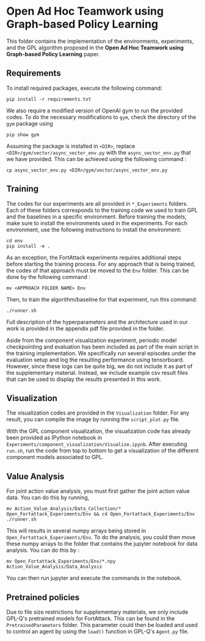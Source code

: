 # Open Ad Hoc Teamwork using Graph-based Policy Learning

This folder contains the implementation of the environments, experiments, and the GPL algorithm proposed in the **Open Ad Hoc Teamwork using Graph-based Policy Learning** paper. 
## Requirements

To install required packages, execute the following command:

```setup
pip install -r requirements.txt
```

We also require a modified version of OpenAI gym to run the provided codes. To do the necessary modifications to `gym`, check the directory of the `gym` package using

```setup
pip show gym
```

Assuming the package is installed in `<DIR>`, replace `<DIR>/gym/vector/async_vector_env.py` with the `async_vector_env.py` that we have provided. This can be achieved using the following command : 

```setup
cp async_vector_env.py <DIR>/gym/vector/async_vector_env.py
```


## Training

The codes for our experiments are all provided in `*_Experiments` folders. Each of these folders corresponds to the training code we used to train GPL and the baselines in a specific environment.
Before training the models, make sure to install the environments used in the experiments. For each environment, use the following instructions to install the environment:
```setup
cd env
pip install -e .
```

As an exception, the FortAttack experiments requires additional steps before starting the training process. For any approach that is being trained, the codes of that approach must be moved to the ```Env``` folder. This can be done by the following command :
```
mv <APPROACH FOLDER NAME> Env
```

Then, to train the algorithm/baseline for that experiment, run this command:

```train
./runner.sh
```

Full description of the hyperparameters and the architecture used in our work is provided in the appendix pdf file provided in the folder.

Aside from the component visualization experiment, periodic model checkpointing and evaluation has been included as part of the main script in the training implementation. We specifically run several episodes under the evaluation setup and log the resulting performance using tensorboard. However, since these logs can be quite big, we do not include it as part of the supplementary material. Instead, we include example csv result files that can be used to display the results presented in this work. 

## Visualization

The visualization codes are provided in the `Visualization` folder. For any result, you can compile the image by running the ```script_plot.py``` file.


With the GPL component visualization, the visualization code has already been provided as IPython notebook in `Experiments/component_visualization/Visualize.ipynb`. After executing `run.sh`, run the code from top to bottom to get a visualization of the different component models associated to GPL.

## Value Analysis
For joint action value analysis, you must first gather the joint action value data. You can do this by running,
```
mv Action_Value_Analysis/Data_Collection/* Open_Fortattack_Experiments/Env && cd Open_Fortattack_Experiments/Env
./runner.sh
```

This will results in several numpy arrays being stored in ```Open_Fortattack_Experiments/Env```. To do the analysis, you could then move these numpy arrays to the folder that contains the jupyter notebook for data analysis. You can do this by :
```
mv Open_Fortattack_Experiments/Env/*.npy Action_Value_Analysis/Data_Analysis

```

You can then run jupyter and execute the commands in the notebook.

## Pretrained policies
Due to file size restrictions for supplementary materials, we only include GPL-Q's pretrained models for FortAttack. This can be found in the ```PretrainedParameters``` folder. This parameter could then be loaded and used to control an agent by using the ```load()``` function in GPL-Q's ```Agent.py``` file.